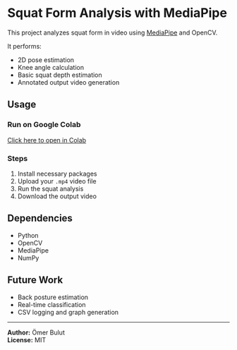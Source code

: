 # Squat Form Analysis with MediaPipe

This project analyzes squat form in video using [MediaPipe](https://google.github.io/mediapipe/) and OpenCV.

It performs:
- 2D pose estimation
- Knee angle calculation
- Basic squat depth estimation
- Annotated output video generation

## Usage

### Run on Google Colab
[Click here to open in Colab](https://colab.research.google.com/)

### Steps
1. Install necessary packages  
2. Upload your `.mp4` video file  
3. Run the squat analysis  
4. Download the output video  

## Dependencies
- Python
- OpenCV
- MediaPipe
- NumPy

## Future Work
- Back posture estimation
- Real-time classification
- CSV logging and graph generation

---

**Author:** Ömer Bulut  
**License:** MIT
